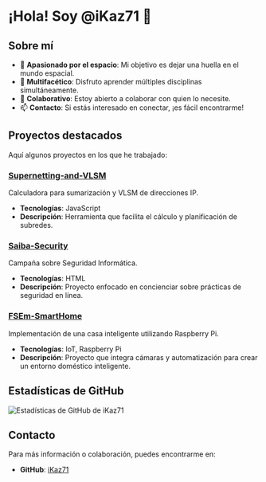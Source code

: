 # ¡Hola! Soy @iKaz71 👋

## Sobre mí

- 🚀 **Apasionado por el espacio**: Mi objetivo es dejar una huella en el mundo espacial.
- 🎨 **Multifacético**: Disfruto aprender múltiples disciplinas simultáneamente.
- 🤝 **Colaborativo**: Estoy abierto a colaborar con quien lo necesite.
- 📫 **Contacto**: Si estás interesado en conectar, ¡es fácil encontrarme!

## Proyectos destacados

Aquí algunos proyectos en los que he trabajado:

### [Supernetting-and-VLSM](https://github.com/iKaz71/Supernetting-and-VLSM)

Calculadora para sumarización y VLSM de direcciones IP.

- **Tecnologías**: JavaScript
- **Descripción**: Herramienta que facilita el cálculo y planificación de subredes.

### [Saiba-Security](https://github.com/iKaz71/Saiba-Security)

Campaña sobre Seguridad Informática.

- **Tecnologías**: HTML
- **Descripción**: Proyecto enfocado en concienciar sobre prácticas de seguridad en línea.

### [FSEm-SmartHome](https://github.com/iKaz71/FSEm-SmartHome-)

Implementación de una casa inteligente utilizando Raspberry Pi.

- **Tecnologías**: IoT, Raspberry Pi
- **Descripción**: Proyecto que integra cámaras y automatización para crear un entorno doméstico inteligente.

## Estadísticas de GitHub

![Estadísticas de GitHub de iKaz71](https://github-readme-stats.vercel.app/api?username=iKaz71&show_icons=true&theme=radical)

## Contacto

Para más información o colaboración, puedes encontrarme en:

- **GitHub**: [iKaz71](https://github.com/iKaz71)

